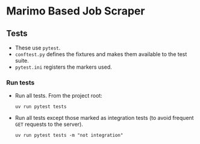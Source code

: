 # Marimo Based Job Scraper

## Tests

- These use `pytest`.
- `conftest.py` defines the fixtures and makes them available to the test suite.
- `pytest.ini` registers the markers used.

### Run tests

- Run all tests. From the project root:
  
  ```shell
  uv run pytest tests
  ```

- Run all tests except those marked as integration tests (to avoid frequent `GET` requests to the server).
  
  ```shell
  uv run pytest tests -m "not integration"
  ```
